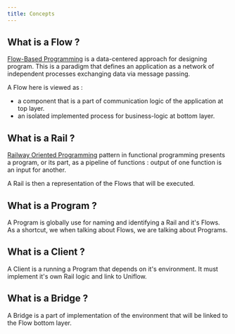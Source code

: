 ```yaml
---
title: Concepts
---
```


## What is a Flow ?

[Flow-Based Programming](https://jpaulm.github.io/fbp/index.html)
is a data-centered approach for designing program. This is a paradigm that
defines an application as a network of independent processes exchanging
data via message passing.

A Flow here is viewed as :
- a component that is a part of communication logic of the application
at top layer.
- an isolated implemented process for business-logic at bottom layer.

## What is a Rail ?

[Railway Oriented Programming](https://fsharpforfunandprofit.com/rop/)
pattern in functional programming presents a program, or its part, as a
pipeline of functions : output of one function is an input for another.

A Rail is then a representation of the Flows that will be executed.

## What is a Program ?

A Program is globally use for naming and identifying a Rail and it's Flows.
As a shortcut, we when talking about Flows, we are talking about Programs.

## What is a Client ?

A Client is a running a Program that depends on it's environment. It
must implement it's own Rail logic and link to Uniflow.

## What is a Bridge ?

A Bridge is a part of implementation of the environment that will be
linked to the Flow bottom layer.
